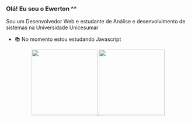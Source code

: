 ### Olá! Eu sou o Ewerton ^^

Sou um Desenvolvedor Web e estudante de Análise e desenvolvimento de sistemas na Universidade Unicesumar
- 📚 No momento estou estudando Javascript
<div align="center">
  <a href="https://github.com/Ewepn">
  <img height="180em" src="https://github-readme-stats.vercel.app/api?username=Ewepn&show_icons=true&theme=dracula&include_all_commits=true&count_private=true"/>
  <img height="180em" src="https://github-readme-stats.vercel.app/api/top-langs/?username=Ewepn&layout=compact&langs_count=7&theme=dracula"/>
</div>
